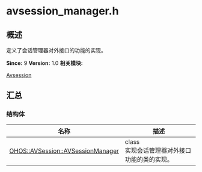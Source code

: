 # avsession_manager.h


## 概述

定义了会话管理器对外接口的功能的实现。

**Since:**
9
**Version:**
1.0
**相关模块:**

[Avsession](avsession.md)


## 汇总


### 结构体

  | 名称 | 描述 | 
| -------- | -------- |
| [OHOS::AVSession::AVSessionManager](_o_h_o_s_1_1_a_v_session_1_1_a_v_session_manager.md) | class<br/>实现会话管理器对外接口功能的类的实现。&nbsp; | 
